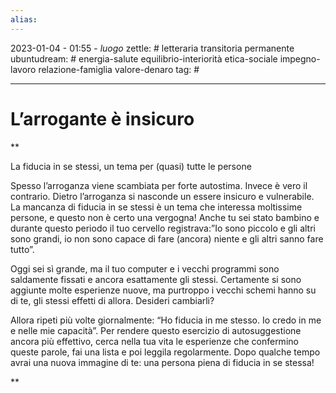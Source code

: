```yaml
---
alias: 
---
```

2023-01-04 - 01:55 - *luogo*
zettle: # letteraria transitoria permanente
ubuntudream: # energia-salute equilibrio-interiorità etica-sociale impegno-lavoro relazione-famiglia valore-denaro 
tag: #

---
# L’arrogante è insicuro

**

La fiducia in se stessi, un tema per (quasi) tutte le persone

Spesso l’arroganza viene scambiata per forte autostima. Invece è vero il contrario. Dietro l’arroganza si nasconde un essere insicuro e vulnerabile. La mancanza di fiducia in se stessi è un tema che interessa moltissime persone, e questo non è certo una vergogna! Anche tu sei stato bambino e durante questo periodo il tuo cervello registrava:”Io sono piccolo e gli altri sono grandi, io non sono capace di fare (ancora) niente e gli altri sanno fare tutto”.

Oggi sei sì grande, ma il tuo computer e i vecchi programmi sono saldamente fissati e ancora esattamente gli stessi. Certamente si sono aggiunte molte esperienze nuove, ma purtroppo i vecchi schemi hanno su di te, gli stessi effetti di allora. Desideri cambiarli?

Allora ripeti più volte giornalmente: “Ho fiducia in me stesso. Io credo in me e nelle mie capacità”. Per rendere questo esercizio di autosuggestione ancora più effettivo, cerca nella tua vita le esperienze che confermino queste parole, fai una lista e poi leggila regolarmente. Dopo qualche tempo avrai una nuova immagine di te: una persona piena di fiducia in se stessa!

**